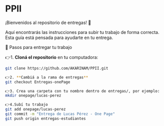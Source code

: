 # PPII
¡Bienvenidos al repositorio de entregas! 🎉

Aquí encontrarás las instrucciones para subir tu trabajo de forma correcta. Esta guía está pensada para ayudarte en tu entrega.

📌 Pasos para entregar tu trabajo

👉1. **Cloná el repositorio** en tu computadora:

```bash
git clone https://github.com/AKARINAM/PPII.git

👉2. **Cambiá a la rama de entregas**
git checkout Entregas-onePage

👉3. Crea una carpeta con tu nombre dentro de entregas/, por ejemplo:
mkdir onepage/lucas-perez

👉4.Subí tu trabajo
git add onepage/lucas-perez
git commit -m "Entrega de Lucas Pérez - One Page"
git push origin entregas-estudiantes

